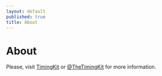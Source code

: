```yaml
---
layout: default
published: true
title: About
---
```


# About

Please, visit [TimingKit](https://timingkit.tk/info) or [@TheTimingKit](https://twitter.com/thetimingkit) for more information.